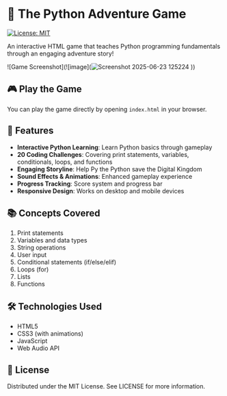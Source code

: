 # 🐍 The Python Adventure Game

[![License: MIT](https://img.shields.io/badge/License-MIT-yellow.svg)](https://opensource.org/licenses/MIT)

An interactive HTML game that teaches Python programming fundamentals through an engaging adventure story!

![Game Screenshot](![image](![Screenshot 2025-06-23 125224](https://github.com/user-attachments/assets/7e578ea8-98ae-45e4-91fd-9249518f2aa2)
))

## 🎮 Play the Game

You can play the game directly by opening `index.html` in your browser.


## 🚀 Features

- **Interactive Python Learning**: Learn Python basics through gameplay
- **20 Coding Challenges**: Covering print statements, variables, conditionals, loops, and functions
- **Engaging Storyline**: Help Py the Python save the Digital Kingdom
- **Sound Effects & Animations**: Enhanced gameplay experience
- **Progress Tracking**: Score system and progress bar
- **Responsive Design**: Works on desktop and mobile devices

## 📚 Concepts Covered

1. Print statements
2. Variables and data types
3. String operations
4. User input
5. Conditional statements (if/else/elif)
6. Loops (for)
7. Lists
8. Functions

## 🛠️ Technologies Used

- HTML5
- CSS3 (with animations)
- JavaScript
- Web Audio API

## 📜 License
Distributed under the MIT License. See LICENSE for more information.
